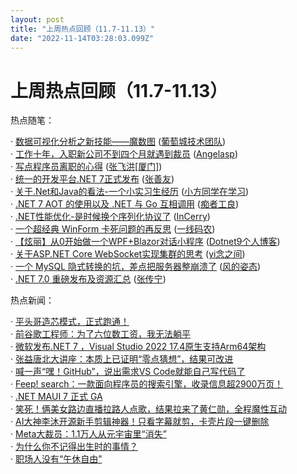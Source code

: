 ```yaml
---
layout: post
title: "上周热点回顾（11.7-11.13）"
date: "2022-11-14T03:28:03.099Z"
---
```

上周热点回顾（11.7-11.13）
==================

热点随笔：

· [数据可视化分析之新技能——魔数图](https://www.cnblogs.com/powertoolsteam/archive/2022/11/09/16873567.html) ([葡萄城技术团队](https://www.cnblogs.com/powertoolsteam/))  
· [工作十年，入职新公司不到四个月就遇到裁员](https://www.cnblogs.com/angelasp/archive/2022/11/07/16866105.html) ([Angelasp](https://www.cnblogs.com/angelasp/))  
· [写点程序员离职的心得](https://www.cnblogs.com/jackyfei/archive/2022/11/10/16876279.html) ([张飞洪\[厦门\]](https://www.cnblogs.com/jackyfei/))  
· [统一的开发平台.NET 7正式发布](https://www.cnblogs.com/shanyou/archive/2022/11/09/16871945.html) ([张善友](https://www.cnblogs.com/shanyou/))  
· [关于.Net和Java的看法-一个小实习生经历](https://www.cnblogs.com/xiaofangcode/archive/2022/11/09/16871193.html) ([小方同学在学习](https://www.cnblogs.com/xiaofangcode/))  
· [.NET 7 AOT 的使用以及 .NET 与 Go 互相调用](https://www.cnblogs.com/whuanle/archive/2022/11/10/16875679.html) ([痴者工良](https://www.cnblogs.com/whuanle/))  
· [.NET性能优化-是时候换个序列化协议了](https://www.cnblogs.com/InCerry/archive/2022/11/07/Dotnet-Perf-Opt-Serialization-Protocol.html) ([InCerry](https://www.cnblogs.com/InCerry/))  
· [一个超经典 WinForm 卡死问题的再反思](https://www.cnblogs.com/huangxincheng/archive/2022/11/08/16868486.html) ([一线码农](https://www.cnblogs.com/huangxincheng/))  
· [【炫丽】从0开始做一个WPF+Blazor对话小程序](https://www.cnblogs.com/Dotnet9-com/archive/2022/11/08/16868009.html) ([Dotnet9个人博客](https://www.cnblogs.com/Dotnet9-com/))  
· [关于ASP.NET Core WebSocket实现集群的思考](https://www.cnblogs.com/wucy/archive/2022/11/08/16857160.html) ([yi念之间](https://www.cnblogs.com/wucy/))  
· [一个 MySQL 隐式转换的坑，差点把服务器整崩溃了](https://www.cnblogs.com/fengzheng/archive/2022/11/10/16876158.html) ([风的姿态](https://www.cnblogs.com/fengzheng/))  
· [.NET 7.0 重磅发布及资源汇总](https://www.cnblogs.com/SavionZhang/archive/2022/11/09/16872493.html) ([张传宁](https://www.cnblogs.com/SavionZhang/))

热点新闻：

· [平头哥造芯模式，正式跑通！](https://news.cnblogs.com/n/731136/)  
· [前谷歌工程师：为了六位数工资，我无法躺平](https://news.cnblogs.com/n/731286/)  
· [微软发布.NET 7 ，Visual Studio 2022 17.4原生支持Arm64架构](https://news.cnblogs.com/n/731313/)  
· [张益唐北大讲座：本质上已证明“零点猜想”，结果可改进](https://news.cnblogs.com/n/731238/)  
· [喊一声“嘿！GitHub”，说出需求VS Code就能自己写代码了](https://news.cnblogs.com/n/731487/)  
· [Feep! search：一款面向程序员的搜索引擎，收录信息超2900万页！](https://news.cnblogs.com/n/731448/)  
· [.NET MAUI 7 正式 GA](https://news.cnblogs.com/n/731410/)  
· [笑死！俩美女路边直播拉路人点歌，结果拉来了黄仁勋，全程魔性互动](https://news.cnblogs.com/n/731370/)  
· [AI大神李沐开源新手剪辑神器！只看字幕就剪，卡壳片段一键删除](https://news.cnblogs.com/n/731367/)  
· [Meta大裁员：1.1万人从元宇宙里“消失”](https://news.cnblogs.com/n/731375/)  
· [为什么你不记得出生时的事情？](https://news.cnblogs.com/n/731517/)  
· [职场人没有“午休自由”](https://news.cnblogs.com/n/731137/)